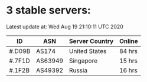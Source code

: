 # 3 stable servers:

Latest update at: Wed Aug 19 21:10:11 UTC 2020

| ID | ASN | Server Country | Online |
| -- | --- | -------------- | ------ |
| #.D09B | AS174 | United States | 84 hrs |
| #.7F1D | AS63949 | Singapore | 15 hrs |
| #.1F2B | AS49392 | Russia | 16 hrs |

